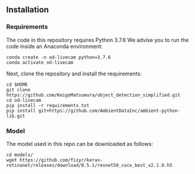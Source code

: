 ## Installation

### Requirements
The code in this repository requires Python 3.7.6 We advise you to run the code inside an Anaconda environment:

```
conda create -n od-livecam python=3.7.6
conda activate od-livecam
```

Next, clone the repository and install the requirements:

```
cd $HOME
git clone https://github.com/KeigoMatsumura/object_detection_simplified.git
cd od-livecam
pip install -r requirements.txt
pip install git+https://github.com/AmbientDataInc/ambient-python-lib.git
```
### Model
The model used in this repo can be downloaded as follows:
```
cd models/
wget https://github.com/fizyr/keras-retinanet/releases/download/0.5.1/resnet50_coco_best_v2.1.0.h5
```
